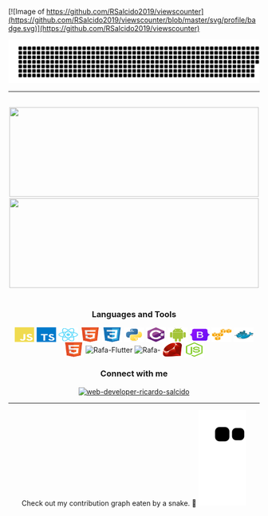 

[![Image of https://github.com/RSalcido2019/viewscounter](https://github.com/RSalcido2019/viewscounter/blob/master/svg/profile/badge.svg)](https://github.com/RSalcido2019/viewscounter)  

<p align=center>
    <img src=https://github.com/RSalcido2019/RSalcido2019/blob/main/gitartwork.svg />
</p>

<!--
**RSalcido2019/RSalcido2019** is a ✨ _special_ ✨ repository because its `README.md` (this file) appears on your GitHub profile.

Here are some ideas to get you started:

- 🔭 I’m currently working on ...
- 🌱 I’m currently learning ...
- 👯 I’m looking to collaborate on ...
- 🤔 I’m looking for help with ...
- 💬 Ask me about ...
- 📫 How to reach me: ...
- 😄 Pronouns: ...
- ⚡ Fun fact: ...
-->


---

<div style="display: inline_block" align="center"><br>
  <img height="180em" width="500" src="https://github-readme-stats.vercel.app/api?username=rsalcido2019&show_icons=true&theme=dark&count_private=true" />
  <img height="180em" width="500" src="https://github-readme-streak-stats.herokuapp.com/?user=rsalcido2019&theme=dark" />
</div>
<div style="display: inline_block" align="center"><br>
  <h3 align="center">Languages and Tools</h3>
  <img align="center" alt="Rafa-Js" height="30" width="40" src="https://raw.githubusercontent.com/devicons/devicon/master/icons/javascript/javascript-plain.svg">
  <img align="center" alt="Rafa-Ts" height="30" width="40" src="https://raw.githubusercontent.com/devicons/devicon/master/icons/typescript/typescript-plain.svg">
  <img align="center" alt="Rafa-React" height="30" width="40" src="https://raw.githubusercontent.com/devicons/devicon/master/icons/react/react-original.svg">
  <img align="center" alt="Rafa-HTML" height="30" width="40" src="https://raw.githubusercontent.com/devicons/devicon/master/icons/html5/html5-original.svg">
  <img align="center" alt="Rafa-CSS" height="30" width="40" src="https://raw.githubusercontent.com/devicons/devicon/master/icons/css3/css3-original.svg">
  <img align="center" alt="Rafa-Python" height="30" width="40" src="https://raw.githubusercontent.com/devicons/devicon/master/icons/python/python-original.svg">
  <img align="center" alt="Rafa-Csharp" height="30" width="40" src="https://raw.githubusercontent.com/devicons/devicon/master/icons/csharp/csharp-original.svg">
  <img align="center" alt="Rafa-Android" height="30" width="40" src="https://raw.githubusercontent.com/devicons/devicon/master/icons/android/android-original.svg">
  <img align="center" alt="Rafa-Bootstrap" height="30" width="40" src="https://raw.githubusercontent.com/devicons/devicon/master/icons/bootstrap/bootstrap-original.svg">
  <img align="center" alt="Rafa-AWS" height="30" width="40" src="https://raw.githubusercontent.com/devicons/devicon/master/icons/amazonwebservices/amazonwebservices-original.svg">
  <img align="center" alt="Rafa-Docker" height="30" width="40" src="https://raw.githubusercontent.com/devicons/devicon/master/icons/docker/docker-original.svg">
  <img align="center" alt="Rafa-html5" height="30" width="40" src="https://raw.githubusercontent.com/devicons/devicon/master/icons/html5/html5-original.svg">
  <img align="center" alt="Rafa-Flutter" height="30" width="40" src="https://www.vectorlogo.zone/logos/springio/springio-icon.svg">
  <img align="center" alt="Rafa-" height="30" width="40" src="https://www.vectorlogo.zone/logos/git-scm/git-scm-icon.svg">
  <img align="center" alt="Rafa-" height="30" width="40" src="https://raw.githubusercontent.com/devicons/devicon/master/icons/ruby/ruby-original.svg">
  <img align="center" alt="Rafa-" height="30" width="40" src="https://raw.githubusercontent.com/devicons/devicon/master/icons/nodejs/nodejs-original.svg">
</div>
 

<h3 align="center">Connect with me</h3>
<p align="center">
<a href="https://linkedin.com/in/web-developer-ricardo-salcido" target="blank"><img align="center" src="https://raw.githubusercontent.com/rahuldkjain/github-profile-readme-generator/master/src/images/icons/Social/linked-in-alt.svg" alt="web-developer-ricardo-salcido" height="30" width="40" /></a>
</p>


---


  <p align=center> Check out my contribution graph eaten by a snake. 🐍
    <img src=https://github.com/rsalcido2019/rsalcido2019/blob/output/github-contribution-grid-snake.svg#gh-dark-mode <img />
   </p>

